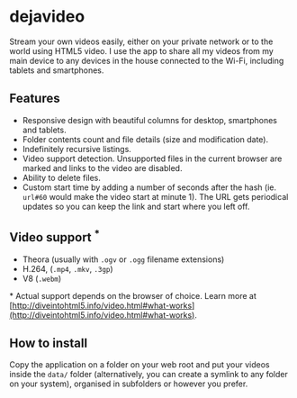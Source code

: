 # dejavideo

Stream your own videos easily, either on your private network or to the
world using HTML5 video. I use the app to share all my videos from my main
device to any devices in the house connected to the Wi-Fi, including tablets
and smartphones.

## Features

- Responsive design with beautiful columns for desktop, smartphones and tablets.
- Folder contents count and file details (size and modification date).
- Indefinitely recursive listings.
- Video support detection. Unsupported files in the current browser are marked and links to the video are disabled.
- Ability to delete files.
- Custom start time by adding a number of seconds after the hash (ie. `url#60`
would make the video start at minute 1). The URL gets periodical
updates so you can keep the link and start where you left off.

## Video support <sup>*</sup>

- Theora (usually with `.ogv` or `.ogg` filename extensions)
- H.264, (`.mp4`, `.mkv`, `.3gp`)
- V8 (`.webm`)

\* Actual support depends on the browser of choice. Learn more at
    [http://diveintohtml5.info/video.html#what-works](http://diveintohtml5.info/video.html#what-works).

## How to install

Copy the application on a folder on your web root and put your videos
inside the `data/` folder (alternatively, you can create a symlink to any
folder on your system), organised in subfolders or however you prefer.
